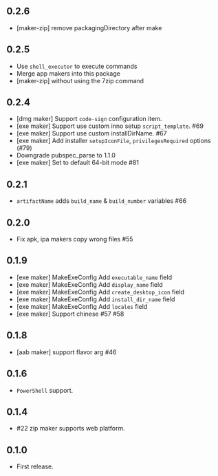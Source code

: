 ## 0.2.6

* [maker-zip] remove packagingDirectory after make

## 0.2.5

* Use `shell_executor` to execute commands
* Merge app makers into this package
* [maker-zip] without using the 7zip command

## 0.2.4

* [dmg maker] Support `code-sign` configuration item.
* [exe maker] Support use custom inno setup `script_template`. #69
* [exe maker] Support use custom installDirName. #67
* [exe maker] Add installer `setupIconFile`, `privilegesRequired` options (#79)
* Downgrade pubspec_parse to 1.1.0
* [exe maker] Set to default 64-bit mode #81

## 0.2.1

* `artifactName` adds `build_name` & `build_number` variables #66

## 0.2.0

* Fix apk, ipa makers copy wrong files #55

## 0.1.9

* [exe maker] MakeExeConfig Add `executable_name` field
* [exe maker] MakeExeConfig Add `display_name` field
* [exe maker] MakeExeConfig Add `create_desktop_icon` field
* [exe maker] MakeExeConfig Add `install_dir_name` field
* [exe maker] MakeExeConfig Add `locales` field
* [exe maker] Support chinese #57 #58

## 0.1.8

* [aab maker] support flavor arg #46

## 0.1.6

* `PowerShell` support.

## 0.1.4

* #22 zip maker supports web platform.

## 0.1.0

* First release.
